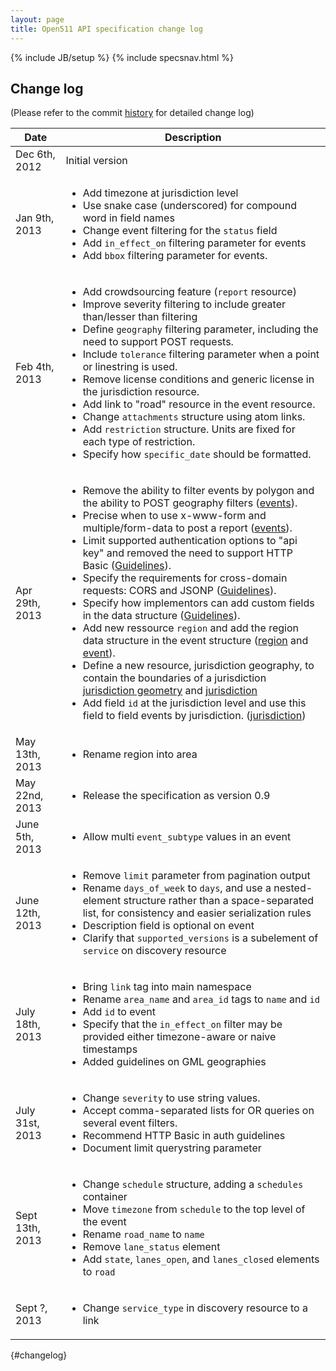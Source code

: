 ```yaml
---
layout: page
title: Open511 API specification change log
---
```

{% include JB/setup %}
{% include specsnav.html %}


## Change log

(Please refer to the commit [history](https://github.com/opennorth/Open511API/commits/gh-pages) for detailed change log)

Date | Description                                               |
-----|-----------------------------------------------------------|
Dec 6th, 2012 | Initial version |
Jan 9th, 2013 | <ul><li>Add timezone at jurisdiction level</li><li>Use snake case (underscored) for compound word in field names</li><li>Change event filtering for the <code>status</code> field</li><li>Add <code>in_effect_on</code> filtering parameter for events</li><li>Add <code>bbox</code> filtering parameter for events.</li></ul> |
Feb 4th, 2013 | <ul><li>Add crowdsourcing feature (<code>report</code> resource)</li><li>Improve severity filtering to include greater than/lesser than filtering</li><li>Define <code>geography</code> filtering parameter, including the need to support POST requests.</li><li>Include <code>tolerance</code> filtering parameter when a point or linestring is used.</li><li>Remove license conditions and generic license in the jurisdiction resource.</li><li>Add link to "road" resource in the event resource.</li><li>Change <code>attachments</code> structure using atom links.</li><li>Add <code>restriction</code> structure. Units are fixed for each type of restriction.</li><li>Specify how <code>specific_date</code> should be formatted.</li></ul> |
Apr 29th, 2013 | <ul><li>Remove the ability to filter events by polygon and the ability to POST geography filters (<a href="event.html">events</a>).</li><li>Precise when to use x-www-form and multiple/form-data to post a report (<a href="report.html">events</a>).</li><li>Limit supported authentication options to "api key" and removed the need to support HTTP Basic (<a href="guidelines.html#auth">Guidelines</a>).</li><li>Specify the requirements for cross-domain requests: CORS and JSONP (<a href="guidelines.html#cross">Guidelines</a>).</li><li>Specify how implementors can add custom fields in the data structure (<a href="guidelines.html#custom">Guidelines</a>).</li><li>Add new ressource <code>region</code> and add the region data structure in the event structure (<a href="region.html">region</a> and <a href="event.html">event</a>).</li><li>Define a new resource, jurisdiction geography, to contain the boundaries of a jurisdiction <a href="jurisdictiongeo.html">jurisdiction geometry</a> and <a href="jurisdiction.html">jurisdiction</a></li><li>Add field <code>id</code> at the jurisdiction level and use this field to field events by jurisdiction. (<a href="jurisdiction.html">jurisdiction</a>)</li></ul> |
May 13th, 2013 | <ul><li>Rename region into area</li></ul> |
May 22nd, 2013 | <ul><li>Release the specification as version 0.9</li></ul> |
June 5th, 2013 | <ul><li>Allow multi <code>event_subtype</code> values in an event</li></ul> |
June 12th, 2013 | <ul><li>Remove <code>limit</code> parameter from pagination output</li><li>Rename <code>days_of_week</code> to <code>days</code>, and use a nested-element structure rather than a space-separated list, for consistency and easier serialization rules</li><li>Description field is optional on event</li><li>Clarify that <code>supported_versions</code> is a subelement of <code>service</code> on discovery resource</li></ul> |
July 18th, 2013 | <ul><li>Bring <code>link</code> tag into main namespace</li><li>Rename <code>area_name</code> and <code>area_id</code> tags to <code>name</code> and <code>id</code></li><li>Add <code>id</code> to event</li><li>Specify that the <code>in_effect_on</code> filter may be provided either timezone-aware or naive timestamps</li><li>Added guidelines on GML geographies</li></ul> |
July 31st, 2013 | <ul><li>Change <code>severity</code> to use string values.</li><li>Accept comma-separated lists for OR queries on several event filters.</li><li>Recommend HTTP Basic in auth guidelines</li><li>Document limit querystring parameter</li></ul> | 
Sept 13th, 2013 | <ul><li>Change <code>schedule</code> structure, adding a <code>schedules</code> container</li><li>Move <code>timezone</code> from <code>schedule</code> to the top level of the event</li><li>Rename <code>road_name</code> to <code>name</code></li><li>Remove <code>lane_status</code> element</li><li>Add <code>state</code>, <code>lanes_open</code>, and <code>lanes_closed</code> elements to <code>road</code></li></ul> |
Sept ?, 2013 | <ul><li>Change <code>service_type</code> in discovery resource to a link</li></ul> |
{#changelog}
